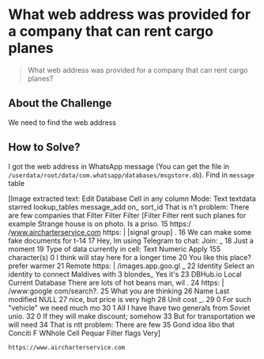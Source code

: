 # What web address was provided for a company that can rent cargo planes
> What web address was provided for a company that can rent cargo planes?

## About the Challenge
We need to find the web address

## How to Solve?
I got the web address in WhatsApp message (You can get the file in `/userdata/root/data/com.whatsapp/databases/msgstore.db`). Find in `message` table


[Image extracted text: Edit Database Cell
in any column
Mode:
Text
textdata
starred
lookup_tables
message_add
on_
sort_id
That is n't problem: There are few companies that
Filter
Filter
Filter
[Filter
Filter
rent such planes for example
Strange house is on photo. Is a priso.
15
https:/ /www.aircharterservice.com
https: | |signal group] .
16
We
can make some fake documents for t-14
17
Hey, Im using Telegram to chat: Join: _
18
Just a moment
19
Type of data currently in cell: Text
Numeric
Apply
155 character(s)
0 I think
will stay here for a longer time
20
You like this place?
prefer warmer
21
Remote
https: | /images.app.goo.gl _
22
Identity
Select an identity to connect
Maldives with 3 blondes_
Yes it's
23
DBHub.io
Local
Current Database
There are lots of hot beans man,
wil .
24
https: | /www:google com/search?.
25
What you are thinking
26
Name
Last modified
NULL
27
nice, but price is very high
28
Unit cost _.
29
0 For such "vehicle" we need much mo
30
1 AlI I have
Ihave two generals from Soviet unio.
32
0 If they will make discount; somehow
33
But for transportation we will need
34
That is ntt problem: There are few
35
Gond idoa
libo that
Conciti F
WNhole
Cell
Pequar
Filter
flags
Very]


```
https://www.aircharterservice.com
```